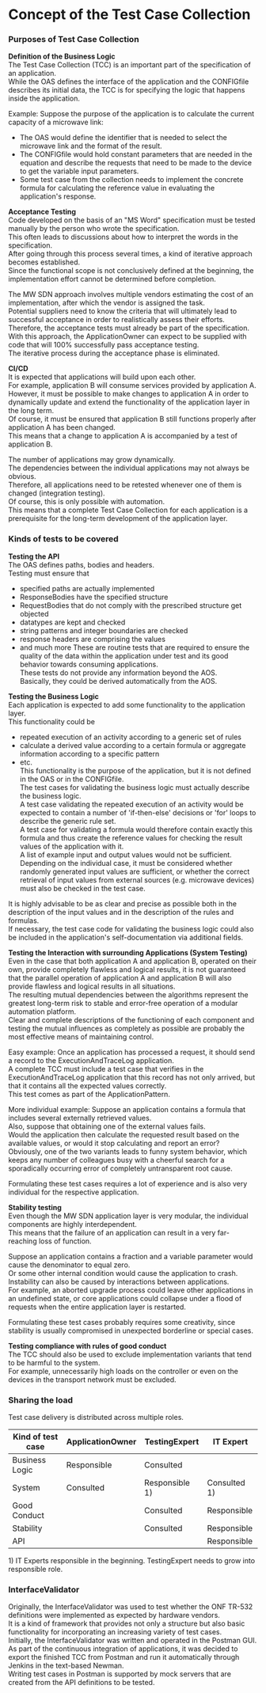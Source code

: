 # Concept of the Test Case Collection

### Purposes of Test Case Collection

**Definition of the Business Logic**  
The Test Case Collection (TCC) is an important part of the specification of an application.  
While the OAS defines the interface of the application and the CONFIGfile describes its initial data, the TCC is for specifying the logic that happens inside the application.  

Example: Suppose the purpose of the application is to calculate the current capacity of a microwave link:  
- The OAS would define the identifier that is needed to select the microwave link and the format of the result.  
- The CONFIGfile would hold constant parameters that are needed in the equation and describe the requests that need to be made to the device to get the variable input parameters. 
- Some test case from the collection needs to implement the concrete formula for calculating the reference value in evaluating the application's response.    

**Acceptance Testing**  
Code developed on the basis of an "MS Word" specification must be tested manually by the person who wrote the specification.  
This often leads to discussions about how to interpret the words in the specification.    
After going through this process several times, a kind of iterative approach becomes established.  
Since the functional scope is not conclusively defined at the beginning, the implementation effort cannot be determined before completion.  

The MW SDN approach involves multiple vendors estimating the cost of an implementation, after which the vendor is assigned the task.  
Potential suppliers need to know the criteria that will ultimately lead to successful acceptance in order to realistically assess their efforts.  
Therefore, the acceptance tests must already be part of the specification.  
With this approach, the ApplicationOwner can expect to be supplied with code that will 100% successfully pass acceptance testing.  
The iterative process during the acceptance phase is eliminated.  

**CI/CD**  
It is expected that applications will build upon each other.  
For example, application B will consume services provided by application A.  
However, it must be possible to make changes to application A in order to dynamically update and extend the functionality of the application layer in the long term.  
Of course, it must be ensured that application B still functions properly after application A has been changed.  
This means that a change to application A is accompanied by a test of application B.  

The number of applications may grow dynamically.  
The dependencies between the individual applications may not always be obvious.  
Therefore, all applications need to be retested whenever one of them is changed (integration testing).  
Of course, this is only possible with automation.  
This means that a complete Test Case Collection for each application is a prerequisite for the long-term development of the application layer.  

### Kinds of tests to be covered  

**Testing the API**  
The OAS defines paths, bodies and headers.  
Testing must ensure that  
- specified paths are actually implemented  
- ResponseBodies have the specified structure  
- RequestBodies that do not comply with the prescribed structure get objected  
- datatypes are kept and checked  
- string patterns and integer boundaries are checked
- response headers are comprising the values
- and much more
These are routine tests that are required to ensure the quality of the data within the application under test and its good behavior towards consuming applications.  
These tests do not provide any information beyond the AOS.  
Basically, they could be derived automatically from the AOS.  

**Testing the Business Logic**  
Each application is expected to add some functionality to the application layer.  
This functionality could be  
- repeated execution of an activity according to a generic set of rules  
- calculate a derived value according to a certain formula or aggregate information according to a specific pattern  
- etc.  
This functionality is the purpose of the application, but it is not defined in the OAS or in the CONFIGfile.  
The test cases for validating the business logic must actually describe the business logic.  
A test case validating the repeated execution of an activity would be expected to contain a number of 'if-then-else' decisions or 'for' loops to describe the generic rule set.  
A test case for validating a formula would therefore contain exactly this formula and thus create the reference values for checking the result values of the application with it.  
A list of example input and output values would not be sufficient.  
Depending on the individual case, it must be considered whether randomly generated input values are sufficient, or whether the correct retrieval of input values from external sources (e.g. microwave devices) must also be checked in the test case.  

It is highly advisable to be as clear and precise as possible both in the description of the input values and in the description of the rules and formulas.  
If necessary, the test case code for validating the business logic could also be included in the application's self-documentation via additional fields.

**Testing the Interaction with surrounding Applications (System Testing)**  
Even in the case that both application A and application B, operated on their own, provide completely flawless and logical results, it is not guaranteed that the parallel operation of application A and application B will also provide flawless and logical results in all situations.  
The resulting mutual dependencies between the algorithms represent the greatest long-term risk to stable and error-free operation of a modular automation platform.  
Clear and complete descriptions of the functioning of each component and testing the mutual influences as completely as possible are probably the most effective means of maintaining control.  

Easy example: Once an application has processed a request, it should send a record to the ExecutionAndTraceLog application.  
A complete TCC must include a test case that verifies in the ExecutionAndTraceLog application that this record has not only arrived, but that it contains all the expected values correctly.  
This test comes as part of the ApplicationPattern.  

More individual example: Suppose an application contains a formula that includes several externally retrieved values.  
Also, suppose that obtaining one of the external values fails.  
Would the application then calculate the requested result based on the available values, or would it stop calculating and report an error?  
Obviously, one of the two variants leads to funny system behavior, which keeps any number of colleagues busy with a cheerful search for a sporadically occurring error of completely untransparent root cause.  

Formulating these test cases requires a lot of experience and is also very individual for the respective application.  

**Stability testing**  
Even though the MW SDN application layer is very modular, the individual components are highly interdependent.  
This means that the failure of an application can result in a very far-reaching loss of function.  

Suppose an application contains a fraction and a variable parameter would cause the denominator to equal zero.  
Or some other internal condition would cause the application to crash.  
Instability can also be caused by interactions between applications.  
For example, an aborted upgrade process could leave other applications in an undefined state, or core applications could collapse under a flood of requests when the entire application layer is restarted.  

Formulating these test cases probably requires some creativity, since stability is usually compromised in unexpected borderline or special cases.  

**Testing compliance with rules of good conduct**  
The TCC should also be used to exclude implementation variants that tend to be harmful to the system.  
For example, unnecessarily high loads on the controller or even on the devices in the transport network must be excluded.  

### Sharing the load  

Test case delivery is distributed across multiple roles.  

| Kind of test case | ApplicationOwner | TestingExpert | IT Expert |
|-|-|-|-|
| Business Logic | Responsible | Consulted | |
| System | Consulted | Responsible 1) | Consulted 1) |
| Good Conduct | | Consulted | Responsible |
| Stability | | Consulted | Responsible |
| API | | | Responsible |

1\) IT Experts responsible in the beginning. TestingExpert needs to grow into responsible role.  

### InterfaceValidator  

Originally, the InterfaceValidator was used to test whether the ONF TR-532 definitions were implemented as expected by hardware vendors.  
It is a kind of framework that provides not only a structure but also basic functionality for incorporating an increasing variety of test cases.  
Initially, the InterfaceValidator was written and operated in the Postman GUI.  
As part of the continuous integration of applications, it was decided to export the finished TCC from Postman and run it automatically through Jenkins in the text-based Newman.  
Writing test cases in Postman is supported by mock servers that are created from the API definitions to be tested.  
